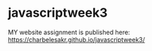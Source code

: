 # javascriptweek3
 MY website assignment is published here:
https://charbelesakr.github.io/javascriptweek3/